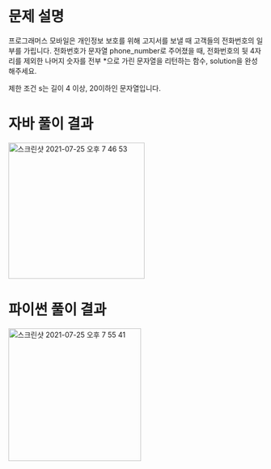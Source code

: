 # 문제 설명


프로그래머스 모바일은 개인정보 보호를 위해 고지서를 보낼 때 고객들의 전화번호의 일부를 가립니다.
전화번호가 문자열 phone_number로 주어졌을 때, 전화번호의 뒷 4자리를 제외한 나머지 숫자를 전부 *으로 가린 문자열을 리턴하는 함수, solution을 완성해주세요.


제한 조건
s는 길이 4 이상, 20이하인 문자열입니다.

# 자바 풀이 결과
<img width="269" alt="스크린샷 2021-07-25 오후 7 46 53" src="https://user-images.githubusercontent.com/42399580/126896410-3e7872b9-9e21-4a81-9f97-323d7f64143e.png">

# 파이썬 풀이 결과
<img width="262" alt="스크린샷 2021-07-25 오후 7 55 41" src="https://user-images.githubusercontent.com/42399580/126896630-39299a24-9a9d-4b0d-990e-a0616012bbfd.png">
